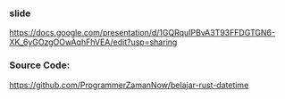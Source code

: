 ### slide
https://docs.google.com/presentation/d/1GQRquIPBvA3T93FFDGTGN6-XK_6yGOzgOOwAqhFhVEA/edit?usp=sharing

### Source Code:
https://github.com/ProgrammerZamanNow/belajar-rust-datetime
